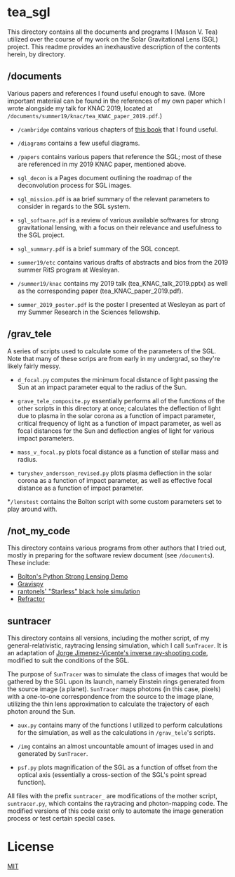 # tea_sgl

This directory contains all the documents and programs I (Mason
V. Tea) utilized over the course of my work on the
Solar  Gravitational Lens (SGL) project.
This readme provides an inexhaustive description of the contents
herein, by directory.


## /documents

Various papers and references I found useful enough to save. (More
important materiial can be found in the references of my own
paper which I wrote alongside my talk for KNAC 2019, located
at ``/documents/summer19/knac/tea_KNAC_paper_2019.pdf``.)

* ``/cambridge`` contains various chapters of
[this book](http://www.cambridge.org/core_title/gb/461266)
that I found useful.

* ``/diagrams`` contains a few useful diagrams.

* ``/papers`` contains various papers that reference the SGL;
most of these are referenced in my 2019 KNAC paper, mentioned
above.

* ``sgl_decon`` is a Pages document outlining the roadmap of the
deconvolution process for SGL images.

* ``sgl_mission.pdf`` is aa brief summary of the relevant
parameters to consider in regards to the SGL system.

* ``sgl_software.pdf`` is a review of various available softwares
for strong gravitational lensing, with a focus on their relevance
and usefulness to the SGL project.

* ``sgl_summary.pdf`` is a brief summary of the SGL concept.

* ``summer19/etc`` contains various drafts of abstracts and bios
from the 2019 summer RitS program at Wesleyan.

* ``/summer19/knac`` contains my 2019 talk
(tea_KNAC_talk_2019.pptx) as well as the corresponding paper
(tea_KNAC_paper_2019.pdf).

* ``summer_2019_poster.pdf`` is the poster I presented at
Wesleyan as part of my Summer Research in the Sciences fellowship.

## /grav_tele

A series of scripts used to calculate some of the parameters
of the SGL. Note that many of these scrips are from early in
my undergrad, so they're likely fairly messy.

* ``d_focal.py`` computes the minimum focal distance of light passing
the Sun at an impact parameter equal to the radius of the Sun.

* ``grave_tele_composite.py`` essentially performs all of the
functions of the other scripts in this directory at once; calculates
the deflection of light due to plasma in the solar
corona as a function of impact parameter, critical frequency of
light as a function of impact parameter, as well as focal
distances for the Sun and deflection angles of light for various
impact parameters.

* ``mass_v_focal.py`` plots focal distance as a function of stellar
mass and radius.

* ``turyshev_andersson_revised.py`` plots plasma deflection in the solar corona as a function of
impact parameter, as well as effective focal distance as a function
of impact parameter.

*``/lenstest`` contains the Bolton script with some custom parameters
set to play around with.

## /not_my_code

This directory contains various programs from other authors that
I tried out, mostly in preparing for the software review document
(see ``/documents``). These include:

- [Bolton's Python Strong Lensing Demo](http://www.physics.utah.edu/~bolton/python_lens_demo/)
- [Gravispy](https://github.com/cjayross/gravispy)
- [rantonels' "Starless" black hole simulation](http://rantonels.github.io/starless/)
- [Refractor](https://github.com/montefiore-ai/refractor)


## suntracer

This directory contains all versions, including the mother script,
of my general-relativistic, raytracing lensing simulation, which
I call ``SunTracer``. It is an adaptation of
[Jorge Jimenez-Vicente's inverse ray-shooting code](http://research.iac.es/winterschool/2012/media/IRS1.pdf),
modified to suit the conditions of the SGL.

The purpose of ``SunTracer``
was to simulate the class of images that would be gathered by
the SGL upon its launch, namely Einstein rings generated from
the source image (a planet). ``SunTracer`` maps photons (in
this case, pixels) with a one-to-one correspondence from the source
to the image plane, utilizing the thin lens approximation to
calculate the trajectory of each photon around the Sun.

* ``aux.py`` contains many of the functions I utilized to perform
calculations for the simulation, as well as the calculations
in ``/grav_tele``'s scripts.

* ``/img`` contains an almost uncountable amount of images used
in and generated by ``SunTracer``.

* ``psf.py`` plots magnification of the SGL as a function of
offset from the optical axis (essentially a cross-section
of the SGL's point spread function).

All files with the prefix ``suntracer_`` are modifications
of the mother script, ``suntracer.py``, which contains the raytracing
and photon-mapping code. The modified versions of this code
exist only to automate the image generation process or test
certain special cases.

# License

[MIT](https://choosealicense.com/licenses/mit/)
